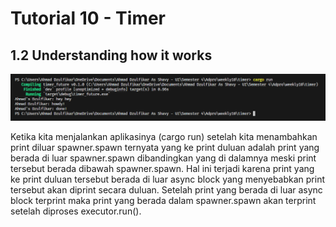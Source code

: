 # Tutorial 10 - Timer

## 1.2 Understanding how it works

![alt text](image.png)

Ketika kita menjalankan aplikasinya (cargo run) setelah kita menambahkan print diluar spawner.spawn ternyata yang ke print duluan adalah print yang berada di luar spawner.spawn dibandingkan yang di dalamnya meski print tersebut berada dibawah spawner.spawn. Hal ini terjadi karena print yang ke print duluan tersebut berada di luar async block yang menyebabkan print tersebut akan diprint secara duluan. Setelah print yang berada di luar async block terprint maka print yang berada dalam spawner.spawn akan terprint setelah diproses executor.run().